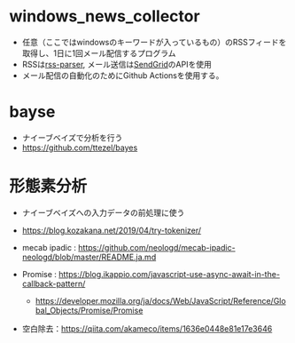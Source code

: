 # windows_news_collector
- 任意（ここではwindowsのキーワードが入っているもの）のRSSフィードを取得し、1日に1回メール配信するプログラム
- RSSは[rss-parser](https://www.npmjs.com/package/rss-parser), メール送信は[SendGrid](https://sendgrid.kke.co.jp/blog/?p=1026)のAPIを使用
- メール配信の自動化のためにGithub Actionsを使用する。


# bayse
- ナイーブベイズで分析を行う
- https://github.com/ttezel/bayes

# 形態素分析
- ナイーブベイズへの入力データの前処理に使う
- https://blog.kozakana.net/2019/04/try-tokenizer/
- mecab ipadic : https://github.com/neologd/mecab-ipadic-neologd/blob/master/README.ja.md

- Promise : https://blog.ikappio.com/javascript-use-async-await-in-the-callback-pattern/
  - https://developer.mozilla.org/ja/docs/Web/JavaScript/Reference/Global_Objects/Promise/Promise

- 空白除去：https://qiita.com/akameco/items/1636e0448e81e17e3646